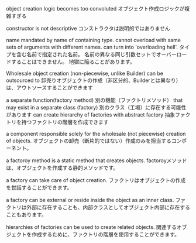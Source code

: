 object creation logic becomes too convoluted
オブジェクト作成ロジックが複雑すぎる

constructor is not descriptive
コンストラクタは説明的ではありません

name mandated by name of containing type.
cannot overload with same sets of arguments with different names.
can turn into 'overloading hell'.
タイプを含む名前で指定された名前。
名前の異なる同じ引数セットでオーバーロードすることはできません。
地獄に陥ることがあります。

Wholesale object creation (non-piecewise, unlike Builder) can be outsourced to
卸売りオブジェクトの作成（非区分的、Builderとは異なり）は、アウトソースすることができます

a separate function(factory method)
別の機能（ファクトリメソッド）
that may exist in a separate class (factory)
別のクラス（工場）に存在する可能性があります
can create hierarchy of factories with abstract factory
抽象ファクトリを持つファクトリの階層を作成できます

a component responsible solely for the wholesale (not piecewise) creation of objects.
オブジェクトの卸売（断片的ではない）作成のみを担当するコンポーネント。

a factoroy method is a static method that creates objects.
factoroyメソッドは、オブジェクトを作成する静的メソッドです。

a factory can take care of object creation.
ファクトリはオブジェクトの作成を世話することができます。

a factory can be external or reside inside the object as an inner class.
ファクトリは外部に存在することも、内部クラスとしてオブジェクト内部に存在することもあります。

hierarchies of factories can be used to create related objects.
関連するオブジェクトを作成するために、ファクトリの階層を使用することができます。